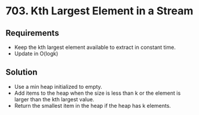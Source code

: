 # 703. Kth Largest Element in a Stream

## Requirements

- Keep the kth largest element available to extract in constant time.
- Update in O(logk)

## Solution

- Use a min heap initialized to empty.
- Add items to the heap when the size is less than k or the element is larger than the kth largest value.
- Return the smallest item in the heap if the heap has k elements.
